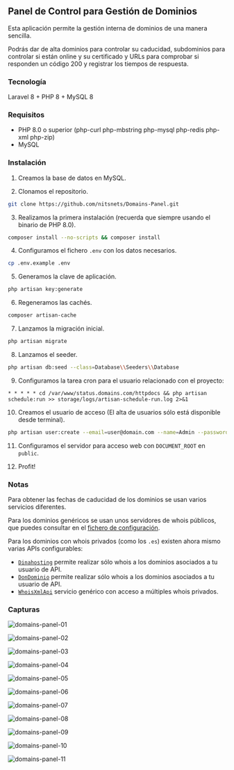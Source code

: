 ## Panel de Control para Gestión de Dominios

Esta aplicación permite la gestión interna de dominios de una manera sencilla.

Podrás dar de alta dominios para controlar su caducidad, subdominios para controlar si están online y su certificado y URLs para comprobar si responden un código 200 y registrar los tiempos de respuesta.

### Tecnología

Laravel 8 + PHP 8 + MySQL 8

### Requisitos

- PHP 8.0 o superior (php-curl php-mbstring php-mysql php-redis php-xml php-zip)
- MySQL

### Instalación

1. Creamos la base de datos en MySQL.

2. Clonamos el repositorio.

```bash
git clone https://github.com/nitsnets/Domains-Panel.git
```

3. Realizamos la primera instalación (recuerda que siempre usando el binario de PHP 8.0).

```bash
composer install --no-scripts && composer install
```

4. Configuramos el fichero `.env` con los datos necesarios.

```bash
cp .env.example .env
```

5. Generamos la clave de aplicación.

```bash
php artisan key:generate
```

6. Regeneramos las cachés.

```bash
composer artisan-cache
```

7. Lanzamos la migración inicial.

```bash
php artisan migrate
```

8. Lanzamos el seeder.

```bash
php artisan db:seed --class=Database\\Seeders\\Database
```

9. Configuramos la tarea cron para el usuario relacionado con el proyecto:

```
* * * * * cd /var/www/status.domains.com/httpdocs && php artisan schedule:run >> storage/logs/artisan-schedule-run.log 2>&1
```

10. Creamos el usuario de acceso (El alta de usuarios sólo está disponible desde terminal).

```bash
php artisan user:create --email=user@domain.com --name=Admin --password=StrongPassword2
```

11. Configuramos el servidor para acceso web con `DOCUMENT_ROOT` en `public`.

12. Profit!

### Notas

Para obtener las fechas de caducidad de los dominios se usan varios servicios diferentes.

Para los dominios genéricos se usan unos servidores de whois públicos, que puedes consultar en el [fichero de configuración](config/whois.php).

Para los dominios con whois privados (como los `.es`) existen ahora mismo varias APIs configurables:

* [`Dinahosting`](https://es.dinahosting.com/api/) permite realizar sólo whois a los dominios asociados a tu usuario de API.
* [`DonDominio`](https://dev.dondominio.com/api/docs/start/) permite realizar sólo whois a los dominios asociados a tu usuario de API.
* [`WhoisXmlApi`](https://main.whoisxmlapi.com/signup) servicio genérico con acceso a múltiples whois privados.

### Capturas

![domains-panel-01](https://user-images.githubusercontent.com/644551/123480098-2725cf00-d602-11eb-9c18-2842e1fb9d38.png)

![domains-panel-02](https://user-images.githubusercontent.com/644551/123480101-27be6580-d602-11eb-836a-1c4f095f2ae3.png)

![domains-panel-03](https://user-images.githubusercontent.com/644551/123480102-2856fc00-d602-11eb-85df-2b4fa45dae0b.png)

![domains-panel-04](https://user-images.githubusercontent.com/644551/123480105-2856fc00-d602-11eb-8631-73eb83888c25.png)

![domains-panel-05](https://user-images.githubusercontent.com/644551/123480108-28ef9280-d602-11eb-8cf0-adcf8fd40562.png)

![domains-panel-06](https://user-images.githubusercontent.com/644551/123480110-29882900-d602-11eb-944d-c00c42104538.png)

![domains-panel-07](https://user-images.githubusercontent.com/644551/123480111-29882900-d602-11eb-974d-225ef7de7477.png)

![domains-panel-08](https://user-images.githubusercontent.com/644551/123480114-2a20bf80-d602-11eb-9270-f95757cc6e96.png)

![domains-panel-09](https://user-images.githubusercontent.com/644551/123480115-2a20bf80-d602-11eb-8ba1-f48c8cc65e18.png)

![domains-panel-10](https://user-images.githubusercontent.com/644551/123480117-2ab95600-d602-11eb-9321-c94c50ee8ef8.png)

![domains-panel-11](https://user-images.githubusercontent.com/644551/123480118-2b51ec80-d602-11eb-9197-d57a176565fa.png)
